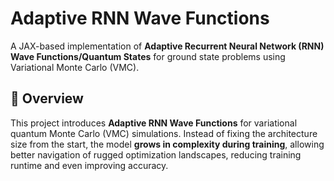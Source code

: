 # Adaptive RNN Wave Functions

A JAX-based implementation of **Adaptive Recurrent Neural Network (RNN) Wave Functions/Quantum States** for ground state problems using Variational Monte Carlo (VMC). 

## 🚀 Overview

This project introduces **Adaptive RNN Wave Functions** for variational quantum Monte Carlo (VMC) simulations. Instead of fixing the architecture size from the start, the model **grows in complexity during training**, allowing better navigation of rugged optimization landscapes, reducing training runtime and even improving accuracy.


